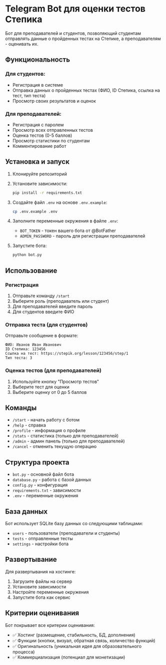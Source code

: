 # Telegram Bot для оценки тестов Степика

Бот для преподавателей и студентов, позволяющий студентам отправлять данные о пройденных тестах на Степике, а преподавателям - оценивать их.

## Функциональность

### Для студентов:
- Регистрация в системе
- Отправка данных о пройденных тестах (ФИО, ID Степика, ссылка на тест, тип теста)
- Просмотр своих результатов и оценок

### Для преподавателей:
- Регистрация с паролем
- Просмотр всех отправленных тестов
- Оценка тестов (0-5 баллов)
- Просмотр статистики по студентам
- Комментирование работ

## Установка и запуск

1. Клонируйте репозиторий
2. Установите зависимости:
   ```bash
   pip install -r requirements.txt
   ```

3. Создайте файл `.env` на основе `.env.example`:
   ```bash
   cp .env.example .env
   ```

4. Заполните переменные окружения в файле `.env`:
   - `BOT_TOKEN` - токен вашего бота от @BotFather
   - `ADMIN_PASSWORD` - пароль для регистрации преподавателей

5. Запустите бота:
   ```bash
   python bot.py
   ```

## Использование

### Регистрация
1. Отправьте команду `/start`
2. Выберите роль (преподаватель или студент)
3. Для преподавателей введите пароль
4. Для студентов введите ФИО

### Отправка теста (для студентов)
Отправьте сообщение в формате:
```
ФИО: Иванов Иван Иванович
ID Степика: 123456
Ссылка на тест: https://stepik.org/lesson/123456/step/1
Тип теста: 3
```

### Оценка тестов (для преподавателей)
1. Используйте кнопку "Просмотр тестов"
2. Выберите тест для оценки
3. Выберите оценку от 0 до 5 баллов

## Команды

- `/start` - начать работу с ботом
- `/help` - справка
- `/profile` - информация о профиле
- `/stats` - статистика (только для преподавателей)
- `/admin` - админ панель (только для преподавателей)
- `/cancel` - отменить текущую операцию

## Структура проекта

- `bot.py` - основной файл бота
- `database.py` - работа с базой данных
- `config.py` - конфигурация
- `requirements.txt` - зависимости
- `.env` - переменные окружения

## База данных

Бот использует SQLite базу данных со следующими таблицами:
- `users` - пользователи (преподаватели и студенты)
- `tests` - отправленные тесты
- `settings` - настройки бота

## Развертывание

Для развертывания на хостинге:
1. Загрузите файлы на сервер
2. Установите зависимости
3. Настройте переменные окружения
4. Запустите бота как сервис

## Критерии оценивания

Бот покрывает все критерии оценивания:
- ✅ Хостинг (размещение, стабильность, БД, дополнения)
- ✅ Функции (кнопки, визуал, обратная связь, количество функций)
- ✅ Оригинальность (уникальная идея для образовательного процесса)
- ✅ Коммерциализация (потенциал для монетизации)


